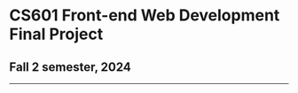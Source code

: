 # CS601 Front-end Web Development Final Project
## Fall 2 semester, 2024
-----------------------------------------------
